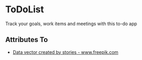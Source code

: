# ToDoList
Track your goals, work items and meetings with this to-do app

## Attributes To
- <a href='https://www.freepik.com/vectors/data'>Data vector created by stories - www.freepik.com</a>

